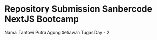 Repository Submission Sanbercode NextJS Bootcamp
======================================================

Nama: Tantowi Putra Agung Setiawan
Tugas Day - 2

